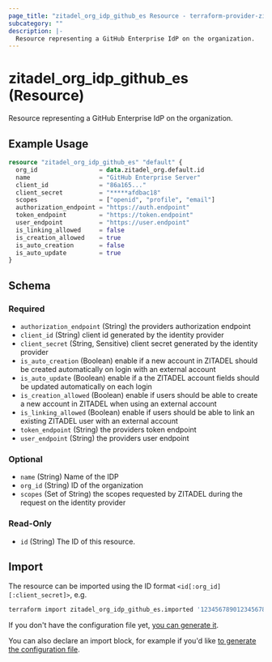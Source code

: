 ```yaml
---
page_title: "zitadel_org_idp_github_es Resource - terraform-provider-zitadel"
subcategory: ""
description: |-
  Resource representing a GitHub Enterprise IdP on the organization.
---
```


# zitadel_org_idp_github_es (Resource)

Resource representing a GitHub Enterprise IdP on the organization.

## Example Usage

```terraform
resource "zitadel_org_idp_github_es" "default" {
  org_id                 = data.zitadel_org.default.id
  name                   = "GitHub Enterprise Server"
  client_id              = "86a165..."
  client_secret          = "*****afdbac18"
  scopes                 = ["openid", "profile", "email"]
  authorization_endpoint = "https://auth.endpoint"
  token_endpoint         = "https://token.endpoint"
  user_endpoint          = "https://user.endpoint"
  is_linking_allowed     = false
  is_creation_allowed    = true
  is_auto_creation       = false
  is_auto_update         = true
}
```

<!-- schema generated by tfplugindocs -->
## Schema

### Required

- `authorization_endpoint` (String) the providers authorization endpoint
- `client_id` (String) client id generated by the identity provider
- `client_secret` (String, Sensitive) client secret generated by the identity provider
- `is_auto_creation` (Boolean) enable if a new account in ZITADEL should be created automatically on login with an external account
- `is_auto_update` (Boolean) enable if a the ZITADEL account fields should be updated automatically on each login
- `is_creation_allowed` (Boolean) enable if users should be able to create a new account in ZITADEL when using an external account
- `is_linking_allowed` (Boolean) enable if users should be able to link an existing ZITADEL user with an external account
- `token_endpoint` (String) the providers token endpoint
- `user_endpoint` (String) the providers user endpoint

### Optional

- `name` (String) Name of the IDP
- `org_id` (String) ID of the organization
- `scopes` (Set of String) the scopes requested by ZITADEL during the request on the identity provider

### Read-Only

- `id` (String) The ID of this resource.

## Import

The resource can be imported using the ID format `<id[:org_id][:client_secret]>`, e.g.

```bash
terraform import zitadel_org_idp_github_es.imported '123456789012345678:123456789012345678:123456789012345678:123456789012345678'
```

If you don't have the configuration file yet, [you can generate it](https://developer.hashicorp.com/terraform/language/import/generating-configuration).

You can also declare an import block, for example if you'd like [to generate the configuration file](https://developer.hashicorp.com/terraform/language/import/generating-configuration).
